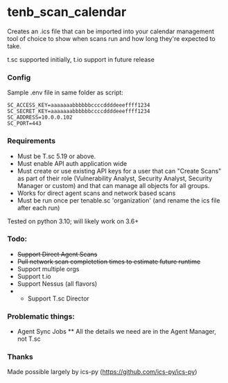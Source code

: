 # tenb_scan_calendar

Creates an .ics file that can be imported into your calendar management tool of choice to show when scans run and how long they're expected to take.

t.sc supported initially, t.io support in future release

### Config
Sample .env file in same folder as script:

```
SC_ACCESS_KEY=aaaaaaabbbbbbccccddddeeeffff1234  
SC_SECRET_KEY=aaaaaaabbbbbbccccddddeeeffff1234   
SC_ADDRESS=10.0.0.102  
SC_PORT=443  
```
### Requirements
* Must be T.sc 5.19 or above.
* Must enable API auth application wide
* Must create or use existing API keys for a user that can "Create Scans" as part of their role (Vulnerability Analyst, Security Analyst, Security Manager or custom) and that can manage all objects for all groups.
* Works for direct agent scans and network based scans
* Must be run once per tenable.sc 'organization' (and rename the ics file after each run)

Tested on python 3.10; will likely work on 3.6+

### Todo:
* ~~Support Direct Agent Scans~~
* ~~Pull network scan completetion times to estimate future runtime~~
* Support multiple orgs
* Support t.io
* Support Nessus (all flavors)
* * Support T.sc Director

### Problematic things:
* Agent Sync Jobs
** All the details we need are in the Agent Manager, not T.sc

### Thanks
Made possible largely by ics-py (https://github.com/ics-py/ics-py)
